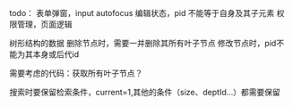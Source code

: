 todo：
表单弹窗，input autofocus
编辑状态，pid 不能等于自身及其子元素
权限管理，页面逻辑

树形结构的数据 
删除节点时，需要一并删除其所有叶子节点
修改节点时，pid不能为其本身或后代id

需要考虑的代码：获取所有叶子节点？ 


搜索时要保留检索条件，current=1,其他的条件（size、deptId...）都需要保留
